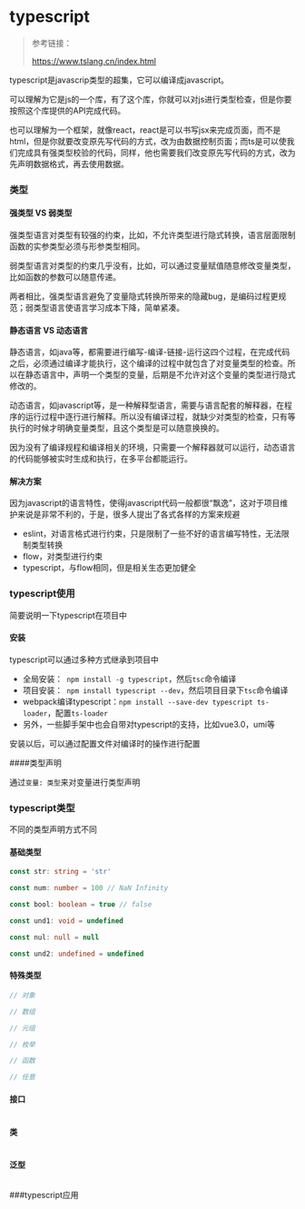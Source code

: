 # typescript

> 参考链接：
>
> https://www.tslang.cn/index.html

typescript是javascrip类型的超集，它可以编译成javascript。

可以理解为它是js的一个库，有了这个库，你就可以对js进行类型检查，但是你要按照这个库提供的API完成代码。

也可以理解为一个框架，就像react，react是可以书写jsx来完成页面，而不是html，但是你就要改变原先写代码的方式，改为由数据控制页面；而ts是可以使我们完成具有强类型校验的代码，同样，他也需要我们改变原先写代码的方式，改为先声明数据格式，再去使用数据。

### 类型

#### 强类型 VS 弱类型

强类型语言对类型有较强的约束，比如，不允许类型进行隐式转换，语言层面限制函数的实参类型必须与形参类型相同。

弱类型语言对类型的约束几乎没有，比如，可以通过变量赋值随意修改变量类型，比如函数的参数可以随意传递。

两者相比，强类型语言避免了变量隐式转换所带来的隐藏bug，是编码过程更规范；弱类型语言使语言学习成本下降，简单紧凑。

#### 静态语言 VS 动态语言

静态语言，如java等，都需要进行编写-编译-链接-运行这四个过程，在完成代码之后，必须通过编译才能执行，这个编译的过程中就包含了对变量类型的检查。所以在静态语言中，声明一个类型的变量，后期是不允许对这个变量的类型进行隐式修改的。

动态语言，如javascript等，是一种解释型语言，需要与语言配套的解释器，在程序的运行过程中逐行进行解释。所以没有编译过程，就缺少对类型的检查，只有等执行的时候才明确变量类型，且这个类型是可以随意换换的。

因为没有了编译规程和编译相关的环境，只需要一个解释器就可以运行，动态语言的代码能够被实时生成和执行，在多平台都能运行。

#### 解决方案

因为javascript的语言特性，使得javascript代码一般都很“飘逸”，这对于项目维护来说是非常不利的，于是，很多人提出了各式各样的方案来规避

* eslint，对语言格式进行约束，只是限制了一些不好的语言编写特性，无法限制类型转换
* flow，对类型进行约束
* typescript，与flow相同，但是相关生态更加健全

### typescript使用

简要说明一下typescript在项目中

#### 安装

typescript可以通过多种方式继承到项目中

* 全局安装：` npm install -g typescript`，然后`tsc`命令编译
* 项目安装：` npm install typescript --dev`，然后项目目录下`tsc`命令编译
* webpack编译typescript：`npm install --save-dev typescript ts-loader`，配置`ts-loader`
* 另外，一些脚手架中也会自带对typescript的支持，比如vue3.0，umi等

安装以后，可以通过配置文件对编译时的操作进行配置

####类型声明

通过`变量: 类型`来对变量进行类型声明

### typescript类型

不同的类型声明方式不同

#### 基础类型

```typescript
const str: string = 'str'

const num: number = 100 // NaN Infinity

const bool: boolean = true // false

const und1: void = undefined

const nul: null = null

const und2: undefined = undefined
```

#### 特殊类型

```typescript
// 对象

// 数组

// 元组

// 枚举

// 函数

// 任意

```

#### 接口

```typescript

```

#### 类

```typescript

```

#### 泛型

```typescript

```



###typescript应用

 

